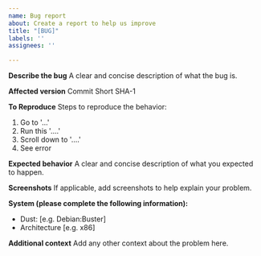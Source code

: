 ```yaml
---
name: Bug report
about: Create a report to help us improve
title: "[BUG]"
labels: ''
assignees: ''

---
```


**Describe the bug**
A clear and concise description of what the bug is.

**Affected version**
Commit Short SHA-1

**To Reproduce**
Steps to reproduce the behavior:
1. Go to '...'
2. Run this '....'
3. Scroll down to '....'
4. See error

**Expected behavior**
A clear and concise description of what you expected to happen.

**Screenshots**
If applicable, add screenshots to help explain your problem.

**System (please complete the following information):**
 - Dust: [e.g. Debian:Buster]
 - Architecture [e.g. x86]

**Additional context**
Add any other context about the problem here.
